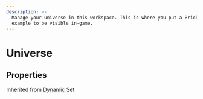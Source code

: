 ```yaml
---
description: >-
  Manage your universe in this workspace. This is where you put a Brick for
  example to be visible in-game.
---
```


# Universe

## Properties

Inherited from [Dynamic](https://docs.brickverse.co/bricklua-lua-references-manual/dymanic) Set

